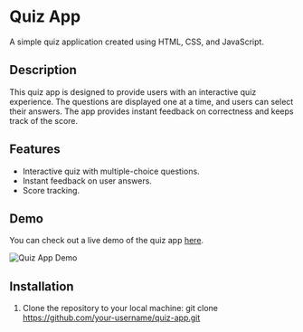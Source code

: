 # Quiz App

A simple quiz application created using HTML, CSS, and JavaScript.

## Description

This quiz app is designed to provide users with an interactive quiz experience. The questions are displayed one at a time, and users can select their answers. The app provides instant feedback on correctness and keeps track of the score.

## Features

- Interactive quiz with multiple-choice questions.
- Instant feedback on user answers.
- Score tracking.

## Demo

You can check out a live demo of the quiz app [here](#insert-link-to-demo).

![Quiz App Demo](#insert-image-or-gif-link)

## Installation

1. Clone the repository to your local machine:
git clone https://github.com/your-username/quiz-app.git
